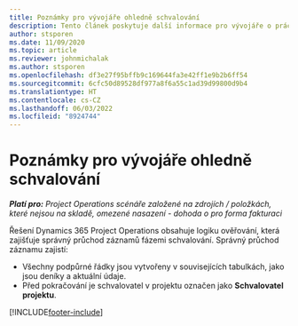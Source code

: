 ```yaml
---
title: Poznámky pro vývojáře ohledně schvalování
description: Tento článek poskytuje další informace pro vývojáře o práci se schváleními.
author: stsporen
ms.date: 11/09/2020
ms.topic: article
ms.reviewer: johnmichalak
ms.author: stsporen
ms.openlocfilehash: df3e27f95bffb9c169644fa3e42ff1e9b2b6ff54
ms.sourcegitcommit: 6cfc50d89528df977a8f6a55c1ad39d99800d9b4
ms.translationtype: HT
ms.contentlocale: cs-CZ
ms.lasthandoff: 06/03/2022
ms.locfileid: "8924744"
---
```

# <a name="developer-notes-for-approvals"></a>Poznámky pro vývojáře ohledně schvalování

_**Platí pro:** Project Operations scénáře založené na zdrojích / položkách, které nejsou na skladě, omezené nasazení - dohoda o pro forma fakturaci_

Řešení Dynamics 365 Project Operations obsahuje logiku ověřování, která zajišťuje správný průchod záznamů fázemi schvalování. Správný průchod záznamu zajistí: 

  - Všechny podpůrné řádky jsou vytvořeny v souvisejících tabulkách, jako jsou deníky a aktuální údaje.
  - Před pokračování je schvalovatel v projektu označen jako **Schvalovatel projektu**.


[!INCLUDE[footer-include](../includes/footer-banner.md)]